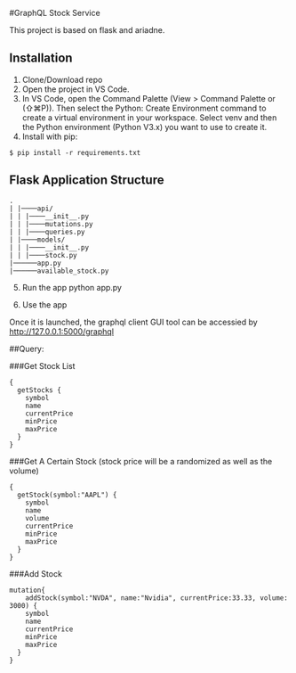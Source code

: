 #GraphQL Stock Service

This project is based on flask and ariadne. 

## Installation

1. Clone/Download repo
2. Open the project in VS Code. 
3. In VS Code, open the Command Palette (View > Command Palette or (⇧⌘P)). Then select the Python: Create Environment command to create a virtual environment in your workspace. Select venv and then the Python environment (Python V3.x) you want to use to create it.
4. Install with pip:

```
$ pip install -r requirements.txt
```

## Flask Application Structure 
```
.
| |────api/
| | |────__init__.py
| | |────mutations.py
| | |────queries.py
| |────models/
| | |────__init__.py
| | |────stock.py
|──────app.py
|──────available_stock.py

```
5. Run the app
python app.py

6. Use the app

Once it is launched, the graphql client GUI tool can be accessied by http://127.0.0.1:5000/graphql 

##Query:

###Get Stock List
```
{
  getStocks {
    symbol
    name
    currentPrice
    minPrice
    maxPrice
  }
}
```

###Get A Certain Stock (stock price will be a randomized as well as the volume)
```
{
  getStock(symbol:"AAPL") {
    symbol
    name
    volume
    currentPrice
    minPrice
    maxPrice
  }
}
```

###Add Stock
```
mutation{
    addStock(symbol:"NVDA", name:"Nvidia", currentPrice:33.33, volume: 3000) {
    symbol
    name
    currentPrice
    minPrice
    maxPrice
  }
}
``` 